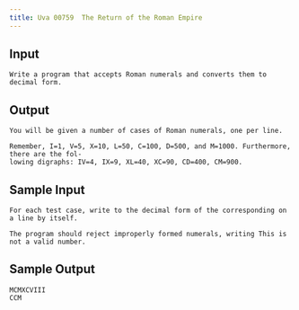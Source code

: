 ```yaml
---
title: Uva 00759  The Return of the Roman Empire
---
```



## Input

```
Write a program that accepts Roman numerals and converts them to decimal form.
```

## Output

```
You will be given a number of cases of Roman numerals, one per line.

Remember, I=1, V=5, X=10, L=50, C=100, D=500, and M=1000. Furthermore, there are the fol-
lowing digraphs: IV=4, IX=9, XL=40, XC=90, CD=400, CM=900.

```

## Sample Input

```
For each test case, write to the decimal form of the corresponding on a line by itself.

The program should reject improperly formed numerals, writing This is not a valid number.

```

## Sample Output

```
MCMXCVIII
CCM

```
